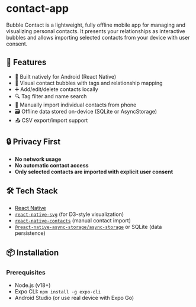 # contact-app

Bubble Contact is a lightweight, fully offline mobile app for managing and visualizing personal contacts. It presents your relationships as interactive bubbles and allows importing selected contacts from your device with user consent.

## 🚀 Features

- 📱 Built natively for Android (React Native)
- 🫧 Visual contact bubbles with tags and relationship mapping
- ➕ Add/edit/delete contacts locally
- 🔍 Tag filter and name search
- 🔗 Manually import individual contacts from phone
- 🗃️ Offline data stored on-device (SQLite or AsyncStorage)
- 📤 CSV export/import support

## 🔒 Privacy First

- **No network usage**
- **No automatic contact access**
- **Only selected contacts are imported with explicit user consent**

## 🛠 Tech Stack

- [React Native](https://reactnative.dev/)
- [`react-native-svg`](https://github.com/software-mansion/react-native-svg) (for D3-style visualization)
- [`react-native-contacts`](https://github.com/morenoh149/react-native-contacts) (manual contact import)
- [`@react-native-async-storage/async-storage`](https://github.com/react-native-async-storage/async-storage) or SQLite (data persistence)

## 📦 Installation

### Prerequisites

- Node.js (v18+)
- Expo CLI: `npm install -g expo-cli`
- Android Studio (or use real device with Expo Go)
